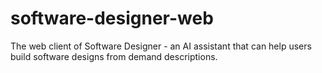 # software-designer-web
The web client of Software Designer - an AI assistant that can help users build software designs from demand descriptions.
